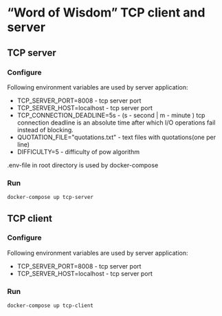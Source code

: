 # “Word of Wisdom”  TCP client and server

## TCP server
### Configure
Following environment variables are used by server application:
- TCP_SERVER_PORT=8008 - tcp server port
- TCP_SERVER_HOST=localhost - tcp server port
- TCP_CONNECTION_DEADLINE=5s - (s - second | m - minute ) tcp connection deadline is an absolute time after which I/O operations fail instead of blocking.
- QUOTATION_FILE="quotations.txt" - text files with quotations(one per line)
- DIFFICULTY=5 - difficulty of pow algorithm
 
.env-file in root directory is used by docker-compose
### Run
```shell
docker-compose up tcp-server
```

## TCP client
### Configure
Following environment variables are used by server application:
- TCP_SERVER_PORT=8008 - tcp server port
- TCP_SERVER_HOST=localhost - tcp server port

### Run
```shell
docker-compose up tcp-client
```